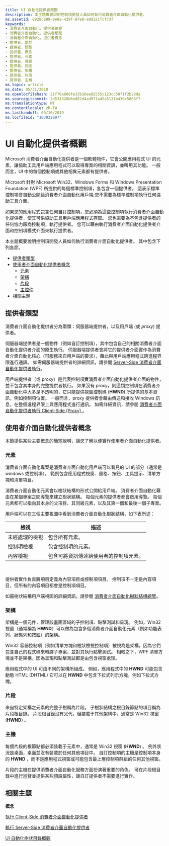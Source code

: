 ```yaml
---
title: UI 自動化提供者概觀
description: 本主題概要說明控制項開發人員如何執行消費者介面自動化提供者。
ms.assetid: 8928c889-0e0a-439f-87e8-a9d121fcf73f
keywords:
- 消費者介面自動化，提供者總覽
- 消費者介面自動化，提供者類型
- 消費者介面自動化，提供者概念
- 提供者，關於
- 提供者，類型
- 提供者，概念
- 提供者、元素
- 提供者，導覽
- 提供者、視圖
- 提供者、架構
- 提供者、片段
- 提供者、主機
ms.topic: article
ms.date: 05/31/2018
ms.openlocfilehash: 21f70a806fe33b16eed2555c123cc50f1f2b28da
ms.sourcegitcommit: 2d531328b6ed82d4ad971a45a5131b430c5866f7
ms.translationtype: MT
ms.contentlocale: zh-TW
ms.lasthandoff: 09/16/2019
ms.locfileid: "103932097"
---
```

# <a name="ui-automation-providers-overview"></a>UI 自動化提供者概觀

Microsoft 消費者介面自動化提供者是一個軟體物件，它會公開應用程式 UI 的元素，讓協助工具用戶端應用程式可以取得專案的相關資訊，並叫用其功能。 一般而言，UI 中的每個控制項或其他相異元素都有提供者。

Microsoft 針對 Microsoft Win32、Windows Forms 和 Windows Presentation Foundation (WPF) 所提供的每個標準控制項，各包含一個提供者。 這表示標準控制項會自動公開給消費者介面自動化用戶端;您不需要為標準控制項執行任何協助工具介面。

如果您的應用程式包含任何自訂控制項，您必須為這些控制項執行消費者介面自動化提供者，使其可供協助工具用戶端應用程式存取。 您也需要為不包含提供者的任何協力廠商控制項，執行提供者。 您可以藉由執行消費者介面自動化提供者介面和控制項模式介面來執行提供者。

本主題概要說明控制項開發人員如何執行消費者介面自動化提供者。 其中包含下列各節。

-   [提供者類型](#types-of-providers)
-   [使用者介面自動化提供者概念](#ui-automation-provider-concepts)
    -   [元素](#elements)
    -   [架構](#frameworks)
    -   [片段](#fragments)
    -   [主控件](#hosts)
-   [相關主題](#related-topics)

## <a name="types-of-providers"></a>提供者類型

消費者介面自動化提供者分為兩類：伺服器端提供者，以及用戶端 (或 *proxy*) 提供者。

伺服器端提供者是一個物件（例如自訂控制項），其中包含自己的相關消費者介面自動化提供者介面的原生執行。 伺服器端提供者會將它的提供者介面實作為消費者介面自動化核心（可服務來自用戶端的要求），藉此與用戶端應用程式跨進程界限進行通訊。 如需伺服器端提供者的詳細資訊，請參閱 [Server-Side 消費者介面自動化提供者執行](uiauto-serversideprovider.md)。

用戶端提供者（或 proxy）是代表控制項實消費者介面自動化提供者介面的物件，並不包含其本身的完整提供者執行。 如果沒有 proxy，則這類控制項在消費者介面自動化中大多是不透明的，它只能提供視窗控制碼 (**HWND**) 所提供的基本資訊，例如控制項位置。 一般而言，proxy 提供者會藉由傳送和接收 Windows 訊息，在整個進程界限上與應用程式進行通訊。 如需詳細資訊，請參閱 [消費者介面自動化提供者執行 Client-Side (Proxy) ](uiauto-clientsideprovider.md)。

## <a name="ui-automation-provider-concepts"></a>使用者介面自動化提供者概念

本節提供某些主要概念的簡短說明，讓您了解以便實作使用者介面自動化提供者。

### <a name="elements"></a>元素

消費者介面自動化專案是消費者介面自動化用戶端可以看見的 UI 的部分（通常是 windows 或控制項）。 範例包含應用程式視窗、窗格、按鈕、工具提示、清單方塊和清單項目。

消費者介面自動化元素會以樹狀結構的形式公開給用戶端。 消費者介面自動化藉由在某個專案之間導覽來建立樹狀結構。 每個元素的提供者都會啟用導覽。 每個元素都可以指向其本身的父項目、其同級元素，以及其第一個和最後一個子專案。

用戶端可以在三個主要視圖中看到消費者介面自動化樹狀結構，如下表所述：



| 檢視         | 描述                                                    |
|--------------|----------------------------------------------------------------|
| 未經處理的檢視     | 包含所有元素。                                         |
| 控制項檢視 | 包含控制項的元素。                           |
| 內容檢視 | 包含可將資訊傳達給使用者的控制項元素。 |



 

提供者實作負責將項目定義為內容項目或控制項項目。 控制項不一定是內容項目，但所有的內容項目都會是控制項項目。

如需樹狀結構用戶端視圖的詳細資訊，請參閱 [消費者介面自動化樹狀結構總覽](uiauto-treeoverview.md)。

### <a name="frameworks"></a>架構

架構是一個元件，管理該畫面區域的子控制項、點擊測試和呈現。 例如，Win32 視窗（通常稱為 **HWND**）可以做為包含多個消費者介面自動化元素（例如功能表列、狀態列和按鈕）的架構。

Win32 容器控制項（例如清單方塊和樹狀檢視控制項）被視為是架構，因為它們包含自己的程式碼來轉譯子專案，並對其執行點擊測試。 相較之下，WPF 清單方塊並不是架構，因為呈現和點擊測試都是由包含視窗處理。

應用程式中的 UI 可由不同的架構所組成。 例如，應用程式中的 **HWND** 可能包含動態 HTML (DHTML) 它可以在 **HWND** 中包含下拉式列示方塊，例如下拉式方塊。

### <a name="fragments"></a>片段

來自特定架構之元素的完整子樹稱為片段。 子樹狀結構之根目錄節點的項目稱為片段根目錄。 片段根目錄沒有父代，但裝載于其他架構中，通常是 Win32 視窗 (**HWND**) 。

### <a name="hosts"></a>主機

每個片段的根節點都必須裝載于元素中，通常是 Win32 視窗 (**HWND**) 。 例外狀況是桌面，桌面並沒有裝載於任何其他項目中。 自訂控制項的主機是控制項本身的 **HWND** ，而不是應用程式視窗或可能包含最上層控制項群組的任何其他視窗。

片段的主機在提供消費者介面自動化服務方面扮演著重要的角色。 可在片段根目錄中進行巡覽並提供某些預設屬性，讓自訂提供者不需要進行實作。

## <a name="related-topics"></a>相關主題

<dl> <dt>

**概念**
</dt> <dt>

[執行 Client-Side 消費者介面自動化提供者](uiauto-clientsideprovider.md)
</dt> <dt>

[執行 Server-Side 消費者介面自動化提供者](uiauto-serversideprovider.md)
</dt> <dt>

[UI 自動化樹狀目錄概觀](uiauto-treeoverview.md)
</dt> </dl>

 

 




